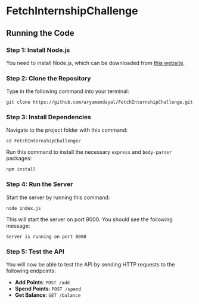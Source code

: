 # FetchInternshipChallenge

## Running the Code

### Step 1: Install Node.js
You need to install Node.js, which can be downloaded from [this website](https://nodejs.org/).

### Step 2: Clone the Repository
Type in the following command into your terminal:

`git clone https://github.com/aryamandayal/FetchInternshipChallenge.git`


### Step 3: Install Dependencies
Navigate to the project folder with this command:

`cd FetchInternshipChallenge/`

Run this command to install the necessary `express` and `body-parser` packages:

`npm install`

### Step 4: Run the Server
Start the server by running this command:

`node index.js`

This will start the server on port 8000. You should see the following message:

`Server is running on port 8000`

### Step 5: Test the API
You will now be able to test the API by sending HTTP requests to the following endpoints:

- **Add Points**: `POST /add`
- **Spend Points**: `POST /spend`
- **Get Balance**: `GET /balance`
